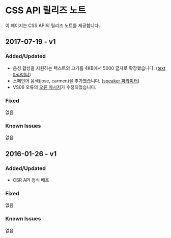 # CSS API 릴리즈 노트
이 페이지는 CSS API의 릴리즈 노트를 제공합니다.

## 2017-07-19 - v1
### Added/Updated
* 음성 합성을 지원하는 텍스트의 크기를 4KB에서 5000 글자로 확장했습니다. ([text 파라미터](/CSS/API_Guide.md#RequestParameter))
* 스페인어 음색(jose, carmen)을 추가했습니다. ([speaker 파라미터](/CSS/API_Guide.md#RequestParameter))
* VS06 오류의 [오류 메시지](/CSS/API_Guide.md#ErrorCode)가 수정되었습니다.

### Fixed

없음

### Known Issues

없음

## 2016-01-26 - v1
### Added/Updated
* CSR API 정식 배포

### Fixed

없음

### Known Issues

없음
